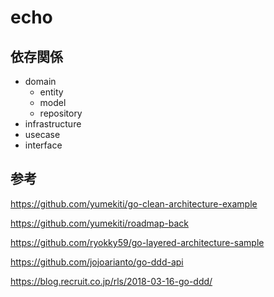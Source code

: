 # echo

## 依存関係

- domain
  - entity
  - model
  - repository
- infrastructure
- usecase
- interface

## 参考

https://github.com/yumekiti/go-clean-architecture-example

https://github.com/yumekiti/roadmap-back

https://github.com/ryokky59/go-layered-architecture-sample

https://github.com/jojoarianto/go-ddd-api

https://blog.recruit.co.jp/rls/2018-03-16-go-ddd/
